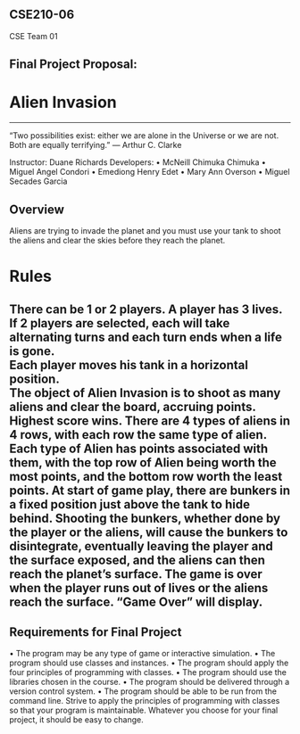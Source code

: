 ## CSE210-06 
CSE Team 01

## Final Project Proposal:
# Alien Invasion
---
“Two possibilities exist: either we are alone in the Universe or we are not. Both are equally terrifying.”
― Arthur C. Clarke

Instructor: Duane Richards
Developers:
•	McNeill Chimuka Chimuka
•	Miguel Angel Condori
•	Emediong Henry Edet
•	Mary Ann Overson
•	Miguel Secades Garcia

## Overview
Aliens are trying to invade the planet and you must use your tank to shoot the aliens and clear the skies before they reach the planet.  
# Rules
There can be 1 or 2 players.
A player has 3 lives.
If 2 players are selected, each will take alternating turns and each turn ends when a life is gone.  
Each player moves his tank in a horizontal position.  
The object of Alien Invasion is to shoot as many aliens and clear the board, accruing points.  Highest score wins. 
There are 4 types of aliens in 4 rows, with each row the same type of alien.  Each type of Alien has points associated with them, with the top row of Alien being worth the most points, and the bottom row worth the least points.
At start of game play, there are bunkers in a fixed position just above the tank to hide behind.  Shooting the bunkers, whether done by the player or the aliens, will cause the bunkers to disintegrate, eventually leaving the player and the surface exposed, and the aliens can then reach the planet’s surface.
The game is over when the player runs out of lives or the aliens reach the surface.  “Game Over” will display.
---
## Requirements for Final Project
•	The program may be any type of game or interactive simulation.
•	The program should use classes and instances.
•	The program should apply the four principles of programming with classes.
•	The program should use the libraries chosen in the course.
•	The program should be delivered through a version control system.
•	The program should be able to be run from the command line.
Strive to apply the principles of programming with classes so that your program is maintainable. Whatever you choose for your final project, it should be easy to change.
